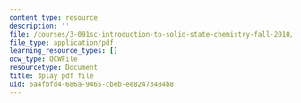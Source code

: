```yaml
---
content_type: resource
description: ''
file: /courses/3-091sc-introduction-to-solid-state-chemistry-fall-2010/5a4fbfd4686a9465cbebee82473484b8_FRgckt9lDQ8.pdf
file_type: application/pdf
learning_resource_types: []
ocw_type: OCWFile
resourcetype: Document
title: 3play pdf file
uid: 5a4fbfd4-686a-9465-cbeb-ee82473484b8
---
```

